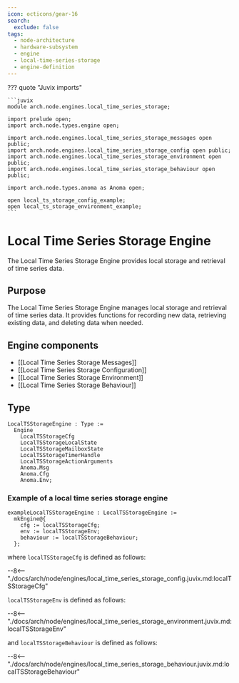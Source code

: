 ```yaml
---
icon: octicons/gear-16
search:
  exclude: false
tags:
  - node-architecture
  - hardware-subsystem
  - engine
  - local-time-series-storage
  - engine-definition
---
```


??? quote "Juvix imports"

    ```juvix
    module arch.node.engines.local_time_series_storage;

    import prelude open;
    import arch.node.types.engine open;

    import arch.node.engines.local_time_series_storage_messages open public;
    import arch.node.engines.local_time_series_storage_config open public;
    import arch.node.engines.local_time_series_storage_environment open public;
    import arch.node.engines.local_time_series_storage_behaviour open public;

    import arch.node.types.anoma as Anoma open;

    open local_ts_storage_config_example;
    open local_ts_storage_environment_example;
    ```

# Local Time Series Storage Engine

The Local Time Series Storage Engine provides local storage and
retrieval of time series data.

## Purpose

The Local Time Series Storage Engine manages local storage and
retrieval of time series data. It provides functions for recording
new data, retrieving existing data, and deleting data when needed.

## Engine components

- [[Local Time Series Storage Messages]]
- [[Local Time Series Storage Configuration]]
- [[Local Time Series Storage Environment]]
- [[Local Time Series Storage Behaviour]]

## Type

<!-- --8<-- [start:LocalTSStorageEngine] -->
```juvix
LocalTSStorageEngine : Type :=
  Engine
    LocalTSStorageCfg
    LocalTSStorageLocalState
    LocalTSStorageMailboxState
    LocalTSStorageTimerHandle
    LocalTSStorageActionArguments
    Anoma.Msg
    Anoma.Cfg
    Anoma.Env;
```
<!-- --8<-- [end:LocalTSStorageEngine] -->

### Example of a local time series storage engine

<!-- --8<-- [start:exampleLocalTSStorageEngine] -->
```juvix
exampleLocalTSStorageEngine : LocalTSStorageEngine :=
  mkEngine@{
    cfg := localTSStorageCfg;
    env := localTSStorageEnv;
    behaviour := localTSStorageBehaviour;
  };
```
<!-- --8<-- [end:exampleLocalTSStorageEngine] -->

where `localTSStorageCfg` is defined as follows:

--8<-- "./docs/arch/node/engines/local_time_series_storage_config.juvix.md:localTSStorageCfg"

`localTSStorageEnv` is defined as follows:

--8<-- "./docs/arch/node/engines/local_time_series_storage_environment.juvix.md:localTSStorageEnv"

and `localTSStorageBehaviour` is defined as follows:

--8<-- "./docs/arch/node/engines/local_time_series_storage_behaviour.juvix.md:localTSStorageBehaviour"
